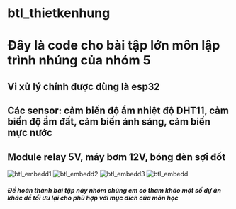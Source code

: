 # btl_thietkenhung
# Đây là code cho bài tập lớn môn lập trình nhúng của nhóm 5
## Vi xử lý chính được dùng là esp32
## Các sensor: cảm biến độ ẩm nhiệt độ DHT11, cảm biến độ ẩm đất, cảm biến ánh sáng, cảm biến mực nước
## Module relay 5V, máy bơm 12V, bóng đèn sợi đốt
![btl_embedd1](https://user-images.githubusercontent.com/82821231/120929842-dca4e700-c714-11eb-88bf-3b24a015de55.jpg)
![btl_embedd2](https://user-images.githubusercontent.com/82821231/120929844-ddd61400-c714-11eb-96aa-6e115c0c1f62.jpg)
![btl_embedd3](https://user-images.githubusercontent.com/82821231/120929845-df074100-c714-11eb-82ee-4459ff26c1b2.jpg)
![btl_embedd](https://user-images.githubusercontent.com/82821231/120929846-df074100-c714-11eb-948e-e6b5870057b0.jpg)
###### ***Để hoàn thành bài tập này nhóm chúng em có tham khảo một số dự án khác để tối ưu lại cho phù hợp với mục đích của môn học***
